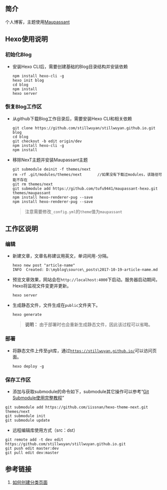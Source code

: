 ## 简介
个人博客，主题使用[Maupassant](https://github.com/tufu9441/maupassant-hexo)

## Hexo使用说明

### 初始化Blog

+ 安装Hexo CLI后，需要创建基础的Blog目录结构并安装依赖

  ```
  npm install hexo-cli -g
  hexo init blog
  cd blog
  npm install
  hexo server
  ```

### 恢复Blog工作区

+ 从github下载Blog工作目录后，需要安装Hexo CLI和相关依赖

  ```
  git clone https://github.com/stillwuyan/stillwuyan.github.io.git blog
  cd blog
  git checkout -b edit origin/dev
  npm install hexo-cli -g
  npm install
  ```

+ 移除NexT主题并安装Maupassant主题

  ```
  git submodule deinit -f themes/next
  rm -rf .git/modules/themes/next		//如果没有下载过modules，该路径可能不存在
  git rm themes/next
  git submodule add https://github.com/tufu9441/maupassant-hexo.git themes/maupassant
  npm install hexo-renderer-pug --save
  npm install hexo-renderer-pug --save
  ```

  > 注意需要修改`_config.yml`的`theme`值为`maupassant`

## 工作区说明

### 编辑

+ 新建文章，文章名称建议用英文，单词间用`-`分隔。

  ```
  hexo new post "article-name"
  INFO  Created: D:\myblog\source\_posts\2017-10-19-article-name.md
  ```

+ 预览文章效果，网站会在`http://localhost:4000`下启动。服务器启动期间，Hexo将监视文件变更并更新。

  ```
  hexo server
  ```

+ 生成静态文件，文件生成在`public`文件夹下。

  ```
  hexo generate
  ```

  > **说明：** 由于部署时也会重新生成静态文件，因此该过程可以省略。

### 部署

+ 将静态文件上传至git库，通过[`https://stillwuyan.github.io/`](https://stillwuyan.github.io/)可以访问页面。

  ```
  hexo deploy -g
  ```


### 保存工作区

+ 添加与获取submodule的命令如下，submodule其它操作可以参考“[Git Submodule使用完整教程](http://www.kafeitu.me/git/2012/03/27/git-submodule.html)”
 ```
 git submodule add https://github.com/iissnan/hexo-theme-next.git themes/next
 git submodule init
 git submodule update
 ```

+ 远程编辑库使用方式（src：dst）
 ```
 git remote add -t dev edit https://github.com/stillwuyan/stillwuyan.github.io.git
 git push edit master:dev
 git pull edit dev:master
 ```



## 参考链接

1. [如何创建分类页面](https://github.com/iissnan/hexo-theme-next/wiki/%E5%88%9B%E5%BB%BA%E5%88%86%E7%B1%BB%E9%A1%B5%E9%9D%A2)